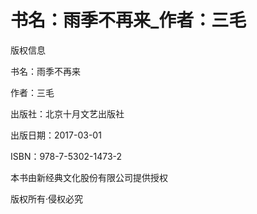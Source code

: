 # 书名：雨季不再来_作者：三毛

版权信息

书名：雨季不再来

作者：三毛

出版社：北京十月文艺出版社

出版日期：2017-03-01

ISBN：978-7-5302-1473-2

本书由新经典文化股份有限公司提供授权

版权所有·侵权必究